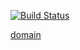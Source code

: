 [![Build Status](https://travis-ci.org/NimfaMargo/test_project.svg?branch=master)](https://travis-ci.org/NimfaMargo/test_project)

[domain](http://rss-reader-margo.surge.sh/)
